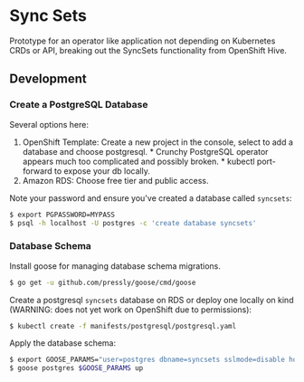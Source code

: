 # Sync Sets

Prototype for an operator like application not depending on Kubernetes CRDs or API, breaking out the SyncSets functionality from OpenShift Hive.

## Development

### Create a PostgreSQL Database

Several options here:

  1. OpenShift Template: Create a new project in the console, select to add a database and choose postgresql.
    * Crunchy PostgreSQL operator appears much too complicated and possibly broken.
    * kubectl port-forward to expose your db locally.
  1. Amazon RDS: Choose free tier and public access.

Note your password and ensure you've created a database called `syncsets`:

```bash
$ export PGPASSWORD=MYPASS
$ psql -h localhost -U postgres -c 'create database syncsets'
```

### Database Schema

Install goose for managing database schema migrations.

```bash
$ go get -u github.com/pressly/goose/cmd/goose
```

Create a postgresql `syncsets` database on RDS or deploy one locally on kind (WARNING: does not yet work on OpenShift due to permissions):

```bash
$ kubectl create -f manifests/postgresql/postgresql.yaml
```

Apply the database schema:

```bash
$ export GOOSE_PARAMS="user=postgres dbname=syncsets sslmode=disable host=localhost password=MYPASS"
$ goose postgres $GOOSE_PARAMS up
```



